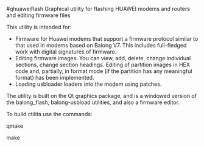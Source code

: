 #qhuaweiflash
Graphical utility for flashing HUAWEI modems and routers and editing firmware files

This utility is intended for:

- Firmware for Huawei modems that support a firmware protocol similar to that used in modems based on Balong V7. This includes full-fledged work with digital signatures of firmware.
- Editing firmware images. You can view, add, delete, change individual sections, change section headings.
Editing of partition images in HEX code and, partially, in format mode (if the partition has any meaningful format) has been implemented.
- Loading usbloader loaders into the modem using patches.

The utility is built on the Qt graphics package, and is a windowed version of the balong_flash, balong-usbload utilities, and also a firmware editor.

To build ctilita use the commands:

qmake

make
